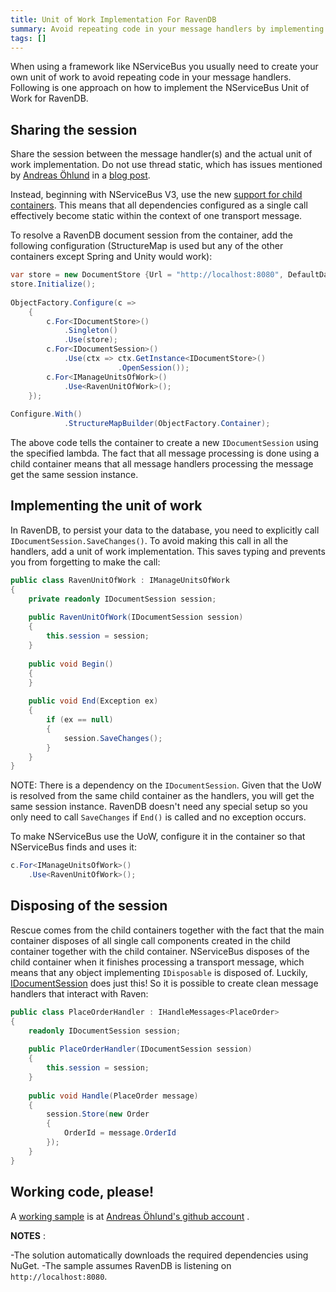 ```yaml
---
title: Unit of Work Implementation For RavenDB
summary: Avoid repeating code in your message handlers by implementing the NServiceBus Unit of Work for RavenDB.
tags: []
---
```


When using a framework like NServiceBus you usually need to create your own unit of work to avoid repeating code in your message handlers. Following is one approach on how to implement the NServiceBus Unit of Work for RavenDB.

Sharing the session
-------------------

Share the session between the message handler(s) and the actual unit of work implementation. Do not use thread static, which has issues mentioned by [Andreas Öhlund](http://andreasohlund.net/) in a [blog post](http://andreasohlund.net/2010/03/25/thread-static-caching-in-nservicebus/).

Instead, beginning with NServiceBus V3, use the new [support for child containers](nservicebus-support-for-child-containers.md). This means that all dependencies configured as a single call effectively become static within the context of one transport message.

To resolve a RavenDB document session from the container, add the following configuration (StructureMap is used but any of the other containers except Spring and Unity would work):


```C#
var store = new DocumentStore {Url = "http://localhost:8080", DefaultDatabase = "MyDatabase"};
store.Initialize();
 
ObjectFactory.Configure(c =>
    {
        c.For<IDocumentStore>()
            .Singleton()
            .Use(store);
        c.For<IDocumentSession>()
            .Use(ctx => ctx.GetInstance<IDocumentStore>()
                        .OpenSession());
        c.For<IManageUnitsOfWork>()
            .Use<RavenUnitOfWork>();
    });
 
Configure.With()
            .StructureMapBuilder(ObjectFactory.Container);
```

The above code tells the container to create a new `IDocumentSession` using the specified lambda. The fact that all message processing is done using a child container means that all message handlers processing the message get the same session instance.

Implementing the unit of work
-----------------------------

In RavenDB, to persist your data to the database, you need to explicitly call `IDocumentSession.SaveChanges()`. To avoid making this call in all the handlers, add a unit of work implementation. This saves typing and prevents you from forgetting to make the call:


```C#
public class RavenUnitOfWork : IManageUnitsOfWork
{
    private readonly IDocumentSession session;
 
    public RavenUnitOfWork(IDocumentSession session)
    {
        this.session = session;
    }
 
    public void Begin()
    {
    }
 
    public void End(Exception ex)
    {
        if (ex == null)
        {
            session.SaveChanges();
        }
    }
}
```

NOTE: There is a dependency on the `IDocumentSession`. Given that the UoW is resolved from the same child container as the handlers, you will get the same session instance. RavenDB doesn't need any special setup so you only need to call `SaveChanges` if `End()` is called and no exception occurs.

To make NServiceBus use the UoW, configure it in the container so that NServiceBus finds and uses it:

```C#
c.For<IManageUnitsOfWork>()
    .Use<RavenUnitOfWork>();
```

Disposing of the session
------------------------

Rescue comes from the child containers together with the fact that the main container disposes of all single call components created in the child container together with the child container. NServiceBus disposes of the child container when it finishes processing a transport message, which means that any object implementing `IDisposable` is disposed of. Luckily, [IDocumentSession](https://github.com/ravendb/ravendb/blob/master/Raven.Client.Lightweight/IDocumentSession.cs) does just this! So it is possible to create clean message handlers that interact with Raven:

```C#
public class PlaceOrderHandler : IHandleMessages<PlaceOrder>
{
    readonly IDocumentSession session;
 
    public PlaceOrderHandler(IDocumentSession session)
    {
        this.session = session;
    }
 
    public void Handle(PlaceOrder message)
    {
        session.Store(new Order
        {
            OrderId = message.OrderId
        });
    }
}
```

Working code, please!
---------------------

A [working sample](https://github.com/andreasohlund/Blog/tree/master/RavenUnitOfWork) is at [Andreas Öhlund's github account](https://github.com/andreasohlund/) . 

**NOTES** :

-The solution automatically downloads the required dependencies using NuGet.
-The sample assumes RavenDB is listening on `http://localhost:8080`.


